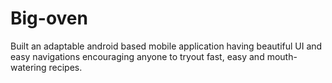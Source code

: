 # Big-oven
Built an adaptable android based mobile application having beautiful UI and easy navigations encouraging anyone to tryout fast, easy and mouth-watering recipes.



